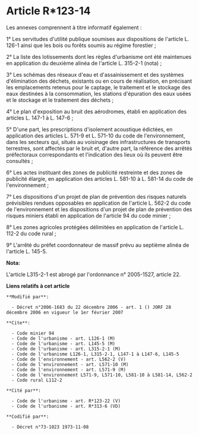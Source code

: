 # Article R*123-14

Les annexes comprennent à titre informatif également :

1° Les servitudes d'utilité publique soumises aux dispositions de l'article L. 126-1 ainsi que les bois ou forêts soumis au
régime forestier ;

2° La liste des lotissements dont les règles d'urbanisme ont été maintenues en application du deuxième alinéa de l'article L.
315-2-1 (nota) ;

3° Les schémas des réseaux d'eau et d'assainissement et des systèmes d'élimination des déchets, existants ou en cours de
réalisation, en précisant les emplacements retenus pour le captage, le traitement et le stockage des eaux destinées à la
consommation, les stations d'épuration des eaux usées et le stockage et le traitement des déchets ;

4° Le plan d'exposition au bruit des aérodromes, établi en application des articles L. 147-1 à L. 147-6 ;

5° D'une part, les prescriptions d'isolement acoustique édictées, en application des articles L. 571-9 et L. 571-10 du code
de l'environnement, dans les secteurs qui, situés au voisinage des infrastructures de transports terrestres, sont affectés
par le bruit et, d'autre part, la référence des arrêtés préfectoraux correspondants et l'indication des lieux où ils peuvent
être consultés ;

6° Les actes instituant des zones de publicité restreinte et des zones de publicité élargie, en application des articles L.
581-10 à L. 581-14 du code de l'environnement ;

7° Les dispositions d'un projet de plan de prévention des risques naturels prévisibles rendues opposables en application de
l'article L. 562-2 du code de l'environnement et les dispositions d'un projet de plan de prévention des risques miniers
établi en application de l'article 94 du code minier ;

8° Les zones agricoles protégées délimitées en application de l'article L. 112-2 du code rural ;

9° L'arrêté du préfet coordonnateur de massif prévu au septième alinéa de l'article L. 145-5.

**Nota:**

L'article L315-2-1 est abrogé par l'ordonnance n° 2005-1527, article 22.

**Liens relatifs à cet article**

	**Modifié par**:

	  - Décret n°2006-1683 du 22 décembre 2006 - art. 1 () JORF 28 décembre 2006 en vigueur le 1er février 2007

	**Cite**:

	  - Code minier 94
	  - Code de l'urbanisme - art. L126-1 (M)
	  - Code de l'urbanisme - art. L145-5 (M)
	  - Code de l'urbanisme - art. L315-2-1 (M)
	  - Code de l'urbanisme L126-1, L315-2-1, L147-1 à L147-6, L145-5
	  - Code de l'environnement - art. L562-2 (V)
	  - Code de l'environnement - art. L571-10 (M)
	  - Code de l'environnement - art. L571-9 (M)
	  - Code de l'environnement L571-9, L571-10, L581-10 à L581-14, L562-2
	  - Code rural L112-2

	**Cité par**:

	  - Code de l'urbanisme - art. R*123-22 (V)
	  - Code de l'urbanisme - art. R*313-6 (VD)

	**Codifié par**:

	  - Décret n°73-1023 1973-11-08
